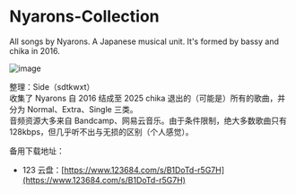 # Nyarons-Collection
All songs by Nyarons. A Japanese musical unit. It's formed by bassy and chika in 2016.

![image](https://github.com/user-attachments/assets/906d5caf-104b-4bbc-9ea2-07c803b6e4f2)

整理：Side（sdtkwxt）  
收集了 Nyarons 自 2016 结成至 2025 chika 退出的（可能是）所有的歌曲，并分为 Normal、Extra、Single 三类。  
音频资源大多来自 Bandcamp、网易云音乐。由于条件限制，绝大多数歌曲只有 128kbps，但几乎听不出与无损的区别（个人感觉）。  

备用下载地址：  
* 123 云盘：[https://www.123684.com/s/B1DoTd-r5G7H](https://www.123684.com/s/B1DoTd-r5G7H)
